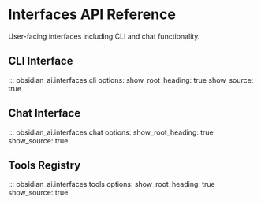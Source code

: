 # Interfaces API Reference

User-facing interfaces including CLI and chat functionality.

## CLI Interface

::: obsidian_ai.interfaces.cli
    options:
      show_root_heading: true
      show_source: true

## Chat Interface

::: obsidian_ai.interfaces.chat
    options:
      show_root_heading: true
      show_source: true

## Tools Registry

::: obsidian_ai.interfaces.tools
    options:
      show_root_heading: true
      show_source: true